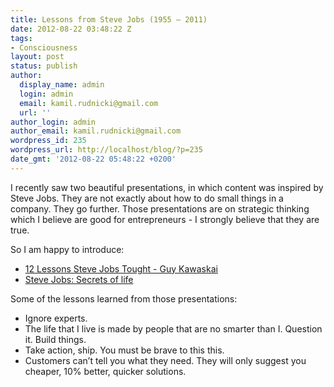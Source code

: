 ```yaml
---
title: Lessons from Steve Jobs (1955 – 2011)
date: 2012-08-22 03:48:22 Z
tags:
- Consciousness
layout: post
status: publish
author:
  display_name: admin
  login: admin
  email: kamil.rudnicki@gmail.com
  url: ''
author_login: admin
author_email: kamil.rudnicki@gmail.com
wordpress_id: 235
wordpress_url: http://localhost/blog/?p=235
date_gmt: '2012-08-22 05:48:22 +0200'
---
```


<p>I recently saw two beautiful presentations, in which content was inspired by Steve Jobs. They are not exactly about how to do small things in a company. They go further. Those presentations are on strategic thinking which I believe are good for entrepreneurs - I strongly believe that they are true.</p>
<p>So I am happy to introduce:</p>
<ul>
<li><a href="http://www.youtube.com/watch?v=DR_wX0EwOMM&amp;feature=related">12 Lessons Steve Jobs Tought - Guy Kawaskai</a></li>
<li><a href="http://www.siliconvalleyhistorical.org/home/steve_jobs_secrets_of_life">Steve Jobs: Secrets of life</a></li>
</ul>
<p>Some of the lessons learned from those presentations:</p>
<ul>
<li>Ignore experts.</li>
<li>The life that I live is made by people that are no smarter than I. Question it. Build things.</li>
<li>Take action, ship. You must be brave to this this.</li>
<li>Customers can&#8217;t tell you what they need. They will only suggest you cheaper, 10% better, quicker solutions.</li>
</ul>
